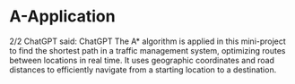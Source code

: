 # A-Application
2/2  ChatGPT said: ChatGPT The A* algorithm is applied in this mini-project to find the shortest path in a traffic management system, optimizing routes between locations in real time. It uses geographic coordinates and road distances to efficiently navigate from a starting location to a destination.
